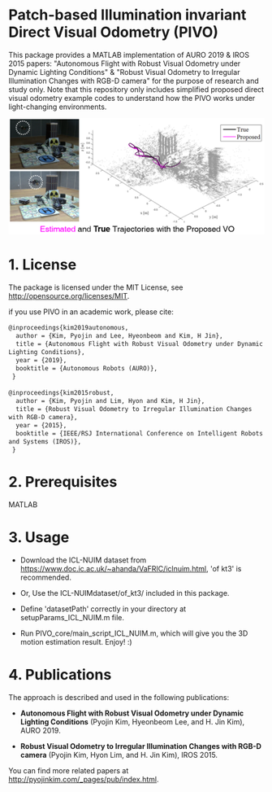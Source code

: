 # Patch-based Illumination invariant Direct Visual Odometry (PIVO)
This package provides a MATLAB implementation of AURO 2019 & IROS 2015 papers: "Autonomous Flight with Robust Visual Odometry under Dynamic Lighting Conditions" & "Robust Visual Odometry to Irregular Illumination Changes with RGB-D camera" for the purpose of research and study only.
Note that this repository only includes simplified proposed direct visual odometry example codes to understand how the PIVO works under light-changing environments.

![PIVO](https://github.com/PyojinKim/PIVO/blob/master/teaser.png)


# 1. License
The package is licensed under the MIT License, see http://opensource.org/licenses/MIT.

if you use PIVO in an academic work, please cite:

    @inproceedings{kim2019autonomous,
	  author = {Kim, Pyojin and Lee, Hyeonbeom and Kim, H Jin},
	  title = {Autonomous Flight with Robust Visual Odometry under Dynamic Lighting Conditions},
      year = {2019},
	  booktitle = {Autonomous Robots (AURO)},
     }
	 
	@inproceedings{kim2015robust,
	  author = {Kim, Pyojin and Lim, Hyon and Kim, H Jin},
      title = {Robust Visual Odometry to Irregular Illumination Changes with RGB-D camera},
      year = {2015},
      booktitle = {IEEE/RSJ International Conference on Intelligent Robots and Systems (IROS)},
	 }
	 
	
# 2. Prerequisites
MATLAB


# 3. Usage
* Download the ICL-NUIM dataset from https://www.doc.ic.ac.uk/~ahanda/VaFRIC/iclnuim.html, 'of kt3' is recommended.

* Or, Use the ICL-NUIMdataset/of_kt3/ included in this package.

* Define 'datasetPath' correctly in your directory at setupParams_ICL_NUIM.m file.

* Run PIVO_core/main_script_ICL_NUIM.m, which will give you the 3D motion estimation result. Enjoy! :)


# 4. Publications
The approach is described and used in the following publications:

* **Autonomous Flight with Robust Visual Odometry under Dynamic Lighting Conditions** (Pyojin Kim, Hyeonbeom Lee, and H. Jin Kim), AURO 2019.

* **Robust Visual Odometry to Irregular Illumination Changes with RGB-D camera** (Pyojin Kim, Hyon Lim, and H. Jin Kim), IROS 2015.

You can find more related papers at http://pyojinkim.com/_pages/pub/index.html.
